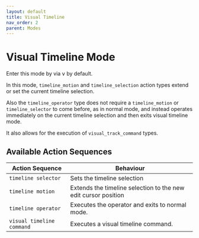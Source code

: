 ```yaml
---
layout: default
title: Visual Timeline
nav_order: 2
parent: Modes
---
```


# Visual Timeline Mode

Enter this mode by via <kbd>v</kbd> by default.

In this mode, `timeline_motion` and `timeline_selection` action types extend or set the current timeline selection.

Also the `timeline_operator` type does not require a `timeline_motion` or `timeline_selector` to come before, as in normal mode, and instead operates immediately
on the current timeline selection and then exits visual timeline mode.

It also allows for the execution of `visual_track_command` types.

## Available Action Sequences


| Action Sequence                      | Behaviour                                                                                |
| ------------------------------------ | ---------------------------------------------------------------------------------------  |
| `timeline selector` | Sets the timeline selection  |
| `timeline motion` | Extends the timeline selection to the new edit cursor position  |
| `timeline operator` | Executes the operator and exits to normal mode. |
| `visual timeline command`       | Executes a visual timeline command. |

